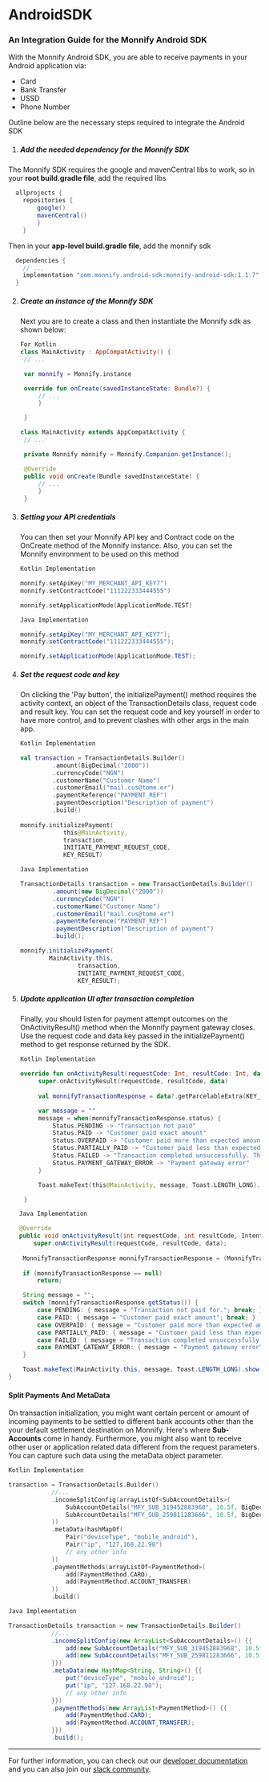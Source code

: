 # AndroidSDK

### An Integration Guide for the Monnify Android SDK

With the Monnify Android SDK, you are able to receive payments in your Android application via:

*  Card
* Bank Transfer
* USSD
* Phone Number

Outline below are the necessary steps required to integrate the Android SDK

1. ##### Add the needed dependency for the Monnify SDK
  The Monnify SDK requires the google and mavenCentral libs to work, so in your **root build.gradle file**, add the required libs

   ```java
     allprojects {
       repositories {
           google()
           mavenCentral() 
           }
       }
   ```

   Then in your **app-level build.gradle file**, add the monnify sdk

   ```java
     dependencies {
       // ...
       implementation "com.monnify.android-sdk:monnify-android-sdk:1.1.7"
     }
   ```   
  

2. ##### Create an instance of the Monnify SDK
   Next you are to create a class and then instantiate the Monnify sdk as shown below:

   ```kotlin
   For Kotlin  
   class MainActivity : AppCompatActivity() {
    // ...

    var monnify = Monnify.instance

    override fun onCreate(savedInstanceState: Bundle?) {
        // ...
        }

    }
   ```

   ```java
   class MainActivity extends AppCompatActivity {
    // ...

    private Monnify monnify = Monnify.Companion.getInstance();

    @Override
	public void onCreate(Bundle savedInstanceState) {
        // ...
        }
    }
   ```  
     
2. ##### Setting your API credentials
   You can then set your Monnify API key and Contract code on the OnCreate method of the Monnify instance.
   Also, you can set the Monnify environment to be used on this method  

   ```kotlin
   Kotlin Implementation

   monnify.setApiKey("MY_MERCHANT_API_KEY7")
   monnify.setContractCode("111222333444555")

   monnify.setApplicationMode(ApplicationMode.TEST)
   ```

   ```java
   Java Implementation

   monnify.setApiKey("MY_MERCHANT_API_KEY7");
   monnify.setContractCode("111222333444555");

   monnify.setApplicationMode(ApplicationMode.TEST);
   ```

3. ##### Set the request code and key
   On clicking the 'Pay button', the initializePayment() method requires the activity context, an object of the TransactionDetails class, request code and result key. You can set the request code and key yourself in order to have more control, and to prevent clashes with other args in the main app.  
   ```kotlin
   Kotlin Implementation

   val transaction = TransactionDetails.Builder()
            .amount(BigDecimal("2000"))
            .currencyCode("NGN")
            .customerName("Customer Name")
            .customerEmail("mail.cus@tome.er")
            .paymentReference("PAYMENT_REF")
            .paymentDescription("Description of payment")
            .build()
            
   monnify.initializePayment(
               this@MainActivity,
               transaction,
               INITIATE_PAYMENT_REQUEST_CODE,
               KEY_RESULT)
   ```

   ```java
   Java Implementation

   TransactionDetails transaction = new TransactionDetails.Builder()
            .amount(new BigDecimal("2000"))
            .currencyCode("NGN")
            .customerName("Customer Name")
            .customerEmail("mail.cus@tome.er")
            .paymentReference("PAYMENT_REF")
            .paymentDescription("Description of payment")
            .build();

   monnify.initializePayment(
           MainActivity.this,
                   transaction,
                   INITIATE_PAYMENT_REQUEST_CODE,
                   KEY_RESULT);
   ```

4. ##### Update application UI after transaction completion
   Finally, you should listen for payment attempt outcomes on the OnActivityResult() method when the Monnify payment gateway closes. Use the request code and data key passed in the initializePayment() method to get response returned by the SDK.
   ```kotlin
   Kotlin Implementation

   override fun onActivityResult(requestCode: Int, resultCode: Int, data: Intent?) {
        super.onActivityResult(requestCode, resultCode, data)
        
        val monnifyTransactionResponse = data?.getParcelableExtra(KEY_RESULT) as MonnifyTransactionResponse

        var message = ""
        message = when(monnifyTransactionResponse.status) {
            Status.PENDING -> "Transaction not paid"
            Status.PAID -> "Customer paid exact amount"
            Status.OVERPAID -> "Customer paid more than expected amount."
            Status.PARTIALLY_PAID -> "Customer paid less than expected amount."
            Status.FAILED -> "Transaction completed unsuccessfully. This means no payment came in for Account Transfer method or attempt to charge card failed."
            Status.PAYMENT_GATEWAY_ERROR -> "Payment gateway error"
        }

        Toast.makeText(this@MainActivity, message, Toast.LENGTH_LONG).show()

    }
   ```

```java
   Java Implementation

   @Override
   public void onActivityResult(int requestCode, int resultCode, Intent data) {
       super.onActivityResult(requestCode, resultCode, data);
    
    MonnifyTransactionResponse monnifyTransactionResponse = (MonnifyTransactionResponse) data.getParcelableExtra(KEY_RESULT);
    
    if (monnifyTransactionResponse == null)
        return;

    String message = "";
    switch (monnifyTransactionResponse.getStatus()) {
        case PENDING: { message = "Transaction not paid for."; break; }
        case PAID: { message = "Customer paid exact amount"; break; }
        case OVERPAID: { message = "Customer paid more than expected amount."; break; }
        case PARTIALLY_PAID: { message = "Customer paid less than expected amount."; break; }
        case FAILED: { message = "Transaction completed unsuccessfully. This means no payment came in for Account Transfer method or attempt to charge card failed."; break; }
        case PAYMENT_GATEWAY_ERROR: { message = "Payment gateway error"; break; }
    }

    Toast.makeText(MainActivity.this, message, Toast.LENGTH_LONG).show();
}
```


#### Split Payments And MetaData
On transaction initialization, you might want certain percent or amount of incoming payments to be settled to different bank accounts other than the your default settlement destination on Monnify. Here's where **Sub-Accounts** come in handy. 
Furthermore, you might also want to receive other user or application related data different from the request parameters. You can capture such data using the metaData object parameter.
```kotlin
Kotlin Implementation

transaction = TransactionDetails.Builder()
            //...
            .incomeSplitConfig(arrayListOf<SubAccountDetails>(
                SubAccountDetails("MFY_SUB_319452883968", 10.5f, BigDecimal("500"), true),
                SubAccountDetails("MFY_SUB_259811283666", 10.5f, BigDecimal("1000"), false)
            ))
            .metaData(hashMapOf(
                Pair("deviceType", "mobile_android"),
                Pair("ip", "127.168.22.98")
                // any other info
            ))
            .paymentMethods(arrayListOf<PaymentMethod>(
                add(PaymentMethod.CARD),
                add(PaymentMethod.ACCOUNT_TRANSFER)
            ))
            .build() 
```

```java
Java Implementation

TransactionDetails transaction = new TransactionDetails.Builder()
            //...
            .incomeSplitConfig(new ArrayList<SubAccountDetails>() {{ 
                add(new SubAccountDetails("MFY_SUB_319452883968", 10.5f, new BigDecimal("500"), true)); 
                add(new SubAccountDetails("MFY_SUB_259811283666", 10.5f, new BigDecimal("1000"), false)); 
            }})
            .metaData(new HashMap<String, String>() {{
                put("deviceType", "mobile_android");
                put("ip", "127.168.22.98");
                // any other info
            }})
            .paymentMethods(new ArrayList<PaymentMethod>() {{
                add(PaymentMethod.CARD);
                add(PaymentMethod.ACCOUNT_TRANSFER);
            }})
            .build();

```

___
For further information, you can check out our [developer documentation](https://developers.monnify.com) and you can also join our [slack community](https://slack.monnify.com).


